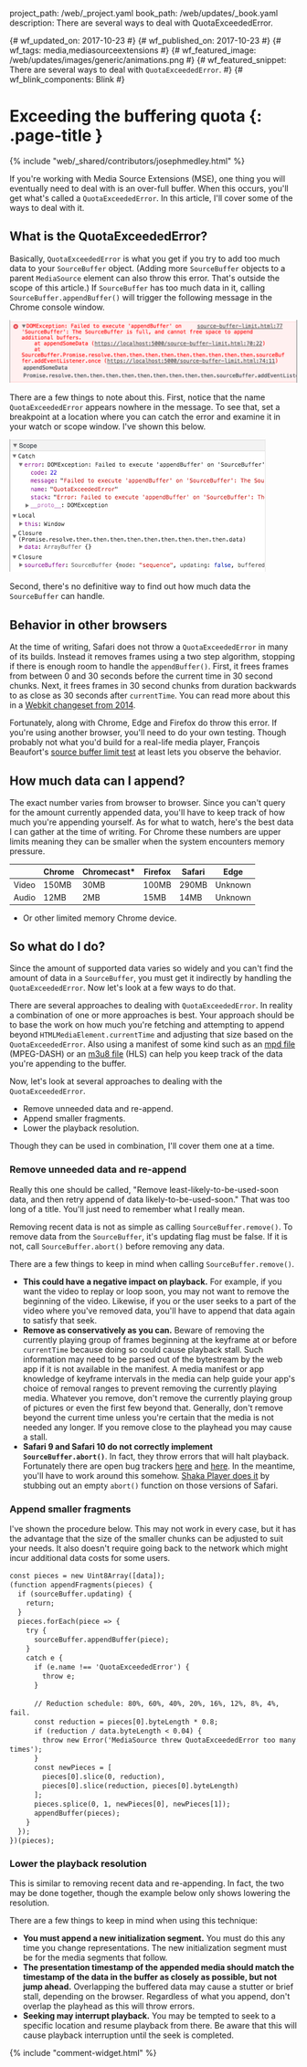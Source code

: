 project_path: /web/_project.yaml
book_path: /web/updates/_book.yaml
description: There are several ways to deal with QuotaExceededError.

{# wf_updated_on: 2017-10-23 #}
{# wf_published_on: 2017-10-23 #}
{# wf_tags: media,mediasourceextensions #}
{# wf_featured_image: /web/updates/images/generic/animations.png #}
{# wf_featured_snippet: There are several ways to deal with `QuotaExceededError`. #}
{# wf_blink_components: Blink #}

# Exceeding the buffering quota {: .page-title }

{% include "web/_shared/contributors/josephmedley.html" %}

If you're working with Media Source Extensions (MSE), one thing you will
eventually need to deal with is an over-full buffer. When this occurs, you'll
get what's called a `QuotaExceededError`. In this article, I'll cover some of
the ways to deal with it.

## What is the QuotaExceededError?

Basically, `QuotaExceededError` is what you get if you try to add too much data
to your `SourceBuffer` object. (Adding more `SourceBuffer` objects to a parent
`MediaSource` element can also throw this error. That's outside the scope of
this article.) If `SourceBuffer` has too much data in it, calling
`SourceBuffer.appendBuffer()` will trigger the following message in the Chrome
console window.

![image](../../images/2017/10/quota-console-error.png)

There are a few things to note about this. First, notice that the name
`QuotaExceededError` appears nowhere in the message. To see that, set a
breakpoint at a location where you can catch the error and examine it in your
watch or scope window. I've shown this below.

![image](../../images/2017/10/quota-watch-window.png)

Second, there's no definitive way to find out how much data the `SourceBuffer`
can handle.

## Behavior in other browsers

At the time of writing, Safari does not throw a `QuotaExceededError` in many of
its builds. Instead it removes frames using a two step algorithm, stopping if
there is enough room to handle the `appendBuffer()`. First, it frees frames from
between 0 and 30 seconds before the current time in 30 second chunks. Next, it
frees frames in 30 second chunks from duration backwards to as close as 30
seconds after `currentTime`. You can read more about this in a [Webkit
changeset from 2014](https://trac.webkit.org/changeset/172657/webkit).

Fortunately, along with Chrome, Edge and Firefox do throw this error. If you're
using another browser, you'll need to do your own testing. Though probably not
what you'd build for a real-life media player, François Beaufort's [source
buffer limit
test](https://beaufortfrancois.github.io/sandbox/media/source-buffer-limit.html)
at least lets you observe the behavior.

## How much data can I append?

The exact number varies from browser to browser. Since you can't query for the
amount currently appended data, you'll have to keep track of how much you're
appending yourself. As for what to watch, here's the best data I can
gather at the time of writing. For Chrome these numbers are upper limits meaning
they can be smaller when the system encounters memory pressure.

|          | Chrome  | Chromecast* | Firefox | Safari | Edge    |
|----------|---------|-----------|---------|--------|---------|
| Video    | 150MB   | 30MB      | 100MB   | 290MB  | Unknown |
| Audio    | 12MB    | 2MB       | 15MB    | 14MB   | Unknown |

* Or other limited memory Chrome device.

## So what do I do?

Since the amount of supported data varies so widely and you can't find the
amount of data in a `SourceBuffer`, you must get it indirectly by handling the
`QuotaExceededError`. Now let's look at a few ways to do that.

There are several approaches to dealing with `QuotaExceededError`. In reality a
combination of one or more approaches is best. Your approach should be to base
the work on how much you're fetching and attempting to append beyond
`HTMLMediaElement.currentTime` and adjusting that size based on the
`QuotaExceededError`. Also using a manifest of some kind such as an [mpd
file](/web/fundamentals/media/manipulating/cheatsheet#all_together_now)
(MPEG-DASH) or an [m3u8
file](/web/fundamentals/media/manipulating/cheatsheet#hlsmp4)
(HLS) can help you keep track of the data you're appending to the buffer.

Now, let's look at several approaches to dealing with the
`QuotaExceededError`.

+  Remove unneeded data and re-append.
+  Append smaller fragments.
+  Lower the playback resolution.

Though they can be used in combination, I'll cover them one at a time.

### Remove unneeded data and re-append

Really this one should be called, "Remove least-likely-to-be-used-soon data, and
then retry append of data likely-to-be-used-soon." That was too long of a title.
You'll just need to remember what I really mean.

Removing recent data is not as simple as calling `SourceBuffer.remove()`. To
remove data from the `SourceBuffer`, it's updating flag must be false. If it is
not, call `SourceBuffer.abort()` before removing any data.

There are a few things to keep in mind when calling `SourceBuffer.remove()`.

+  **This could have a negative impact on playback.** For example, if you
    want the video to replay or loop soon, you may not want to remove the
    beginning of the video. Likewise, if you or the user seeks to a part of the
    video where you've removed data, you'll have to append that data again to
    satisfy that seek.
+  **Remove as conservatively as you can.** Beware of removing the currently
    playing group of frames beginning at the keyframe at or before
    `currentTime` because doing so could cause playback stall. Such information
    may need to be parsed out of the bytestream by the web app if it is not
    available in the manifest. A media manifest or app knowledge of keyframe
    intervals in the media can help guide your app's choice of removal ranges to
    prevent removing the currently playing media. Whatever you remove, don't
    remove the currently playing group of pictures or even the first few beyond
    that. Generally, don't remove beyond the current time unless you're certain
    that the media is not needed any longer. If you remove close to the
    playhead you may cause a stall.
+  **Safari 9 and Safari 10 do not correctly implement `SourceBuffer.abort()`**.
    In fact, they throw errors that will halt playback. Fortunately there are
    open bug trackers [here](https://bugs.webkit.org/show_bug.cgi?id=160316)
    and [here](https://bugs.webkit.org/show_bug.cgi?id=165342). In the
    meantime, you'll have to work around this somehow. [Shaka Player does
    it](https://github.com/google/shaka-player/blob/3cd18bb3362841d76db737204a15141b815b7c92/lib/polyfill/mediasource.js#L60-L74)
    by stubbing out an empty `abort()` function on those versions of Safari.

### Append smaller fragments

I've shown the procedure below. This may not work in every case, but it has the
advantage that the size of the smaller chunks can be adjusted to suit your
needs. It also doesn't require going back to the network which might incur
additional data costs for some users.

    const pieces = new Uint8Array([data]);
    (function appendFragments(pieces) {
      if (sourceBuffer.updating) {
        return;
      }
      pieces.forEach(piece => {
        try {
          sourceBuffer.appendBuffer(piece);
        }
        catch e {
          if (e.name !== 'QuotaExceededError') {
            throw e;
          }

          // Reduction schedule: 80%, 60%, 40%, 20%, 16%, 12%, 8%, 4%, fail.
          const reduction = pieces[0].byteLength * 0.8;
          if (reduction / data.byteLength < 0.04) {
            throw new Error('MediaSource threw QuotaExceededError too many times');
          }
          const newPieces = [
            pieces[0].slice(0, reduction),
            pieces[0].slice(reduction, pieces[0].byteLength)
          ];
          pieces.splice(0, 1, newPieces[0], newPieces[1]);
          appendBuffer(pieces);  
        }
      });
    })(pieces);

### Lower the playback resolution

This is similar to removing recent data and re-appending. In fact, the two may
be done together, though the example below only shows lowering the resolution.

There are a few things to keep in mind when using this technique:

+  **You must append a new initialization segment.** You must do this any time
   you change representations. The new initialization segment must be for the
   media segments that follow.
+  **The presentation timestamp of the appended media should match the timestamp
   of the data in the buffer as closely as possible, but not jump ahead.**
   Overlapping the buffered data may cause a stutter or brief stall, depending
   on the browser. Regardless of what you append, don't overlap the playhead as
   this will throw errors.
+  **Seeking may interrupt playback.** You may be tempted to seek to a specific
   location and resume playback from there. Be aware that this will cause
   playback interruption until the seek is completed.

{% include "comment-widget.html" %}
